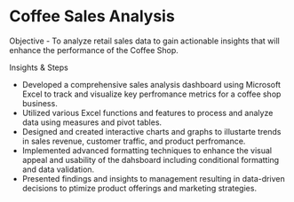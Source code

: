 # Coffee Sales Analysis
Objective - To analyze retail sales data to gain actionable insights that will enhance the performance of the Coffee Shop.

Insights & Steps
- Developed a comprehensive sales analysis dashboard using Microsoft Excel to track and visualize key perfromance metrics for a coffee shop business.
- Utilized various Excel functions and features to process and analyze data using measures and pivot tables.
- Designed and created interactive charts and graphs to illustarte trends in sales revenue, customer traffic, and product perfromance.
- Implemented advanced formatting techniques to enhance the visual appeal and usability of the dahsboard including conditional formatting and data validation.
- Presented findings and insights to management resulting in data-driven decisions to ptimize product offerings and marketing strategies.
